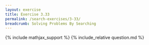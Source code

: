 ```yaml
---
layout: exercise
title: Exercise 3.33
permalink: /search-exercises/3-33/
breadcrumb: Solving Problems By Searching
---
```


{% include mathjax_support %}
{% include_relative question.md %}
